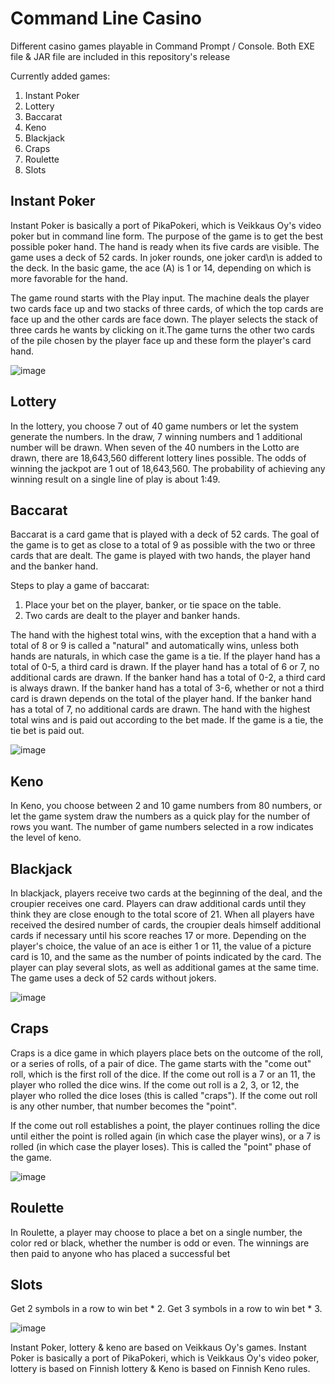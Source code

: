 # Command Line Casino
Different casino games playable in Command Prompt / Console.
Both EXE file & JAR file are included in this repository's release

Currently added games:
  1. Instant Poker
  2. Lottery
  3. Baccarat
  4. Keno
  5. Blackjack
  6. Craps
  7. Roulette
  8. Slots
  
## Instant Poker

Instant Poker is basically a port of PikaPokeri, which is Veikkaus Oy's video poker but in command line form. The purpose of the game is to get the best possible poker hand. The hand is ready when its five cards are visible. The game uses a deck of 52 cards. In joker rounds, one joker card\n is added to the deck. In the basic game, the ace (A) is 1 or 14, depending on which is more favorable for the hand.

The game round starts with the Play input. The machine deals the player two cards face up and two stacks of three cards, of which the top cards are face up and the other cards are face down. The player selects the stack of three cards he wants by clicking on it.The game turns the other two cards of the pile chosen by the player face up and these form the player's card hand.

  ![image](https://user-images.githubusercontent.com/72817588/210278865-b334b802-4b7f-4a88-9b3f-b5fa1df0d773.png)

## Lottery

In the lottery, you choose 7 out of 40 game numbers or let the system generate the numbers. In the draw, 7 winning numbers and 1 additional number will be drawn. When seven of the 40 numbers in the Lotto are drawn, there are 18,643,560 different lottery lines possible. The odds of winning the jackpot are 1 out of 18,643,560. The probability of achieving any winning result on a single line of play is about 1:49.

## Baccarat

Baccarat is a card game that is played with a deck of 52 cards. The goal of the game is to get as close to a total of 9 as possible with the two or three cards that are dealt. The game is played with two hands, the player hand and the banker hand.

Steps to play a game of baccarat:
1. Place your bet on the player, banker, or tie space on the table.
2. Two cards are dealt to the player and banker hands. 

The hand with the highest total wins, with the exception that a hand with a total of 8 or 9 is called a "natural" and automatically wins, unless both hands are naturals, in which case the game is a tie. If the player hand has a total of 0-5, a third card is drawn. If the player hand has a total of 6 or 7, no additional cards are drawn. If the banker hand has a total of 0-2, a third card is always drawn. If the banker hand has a total of 3-6, whether or not a third card is drawn depends on the total of the player hand. If the banker hand has a total of 7, no additional cards are drawn. The hand with the highest total wins and is paid out according to the bet made. If the game is a tie, the tie bet is paid out.

![image](https://user-images.githubusercontent.com/72817588/210279171-df9071b4-c4bd-4a62-b0cd-b6f115f119ee.png)

## Keno

In Keno, you choose between 2 and 10 game numbers from 80 numbers, or let the game system draw the numbers as a quick play for the number of rows you want. The number of game numbers selected in a row indicates the level of keno.

## Blackjack

In blackjack, players receive two cards at the beginning of the deal, and the croupier receives one card. Players can draw additional cards until they think they are close enough to the total score of 21. When all players have received the desired number of cards, the croupier deals himself additional cards if necessary until his score reaches 17 or more. Depending on the player's choice, the value of an ace is either 1 or 11, the value of a picture card is 10, and the same as the number of points indicated by the card. The player can play several slots, as well as additional games at the same time. The game uses a deck of 52 cards without jokers.

![image](https://user-images.githubusercontent.com/72817588/210279300-e10edda7-9c95-4ad1-af37-a38d0861055b.png)

## Craps

Craps is a dice game in which players place bets on the outcome of the roll, or a series of rolls, of a pair of dice. The game starts with the "come out" roll, which is the first roll of the dice. If the come out roll is a 7 or an 11, the player who rolled the dice wins. If the come out roll is a 2, 3, or 12, the player who rolled the dice loses (this is called "craps"). If the come out roll is any other number, that number becomes the "point".

If the come out roll establishes a point, the player continues rolling the dice until either the point is rolled again (in which case the player wins), or a 7 is rolled (in which case the player loses). This is called the "point" phase of the game.

![image](https://user-images.githubusercontent.com/72817588/210279337-90085e2a-aa51-4367-9ecf-451faee3a904.png)

## Roulette

In Roulette, a player may choose to place a bet on a single number, the color red or black, whether the number is odd or even. The winnings are then paid to anyone who has placed a successful bet

## Slots

Get 2 symbols in a row to win bet * 2. 
Get 3 symbols in a row to win bet * 3.

![image](https://user-images.githubusercontent.com/72817588/210279466-80e0d27a-859c-4d02-82ec-10d868a9e0b5.png)


Instant Poker, lottery & keno are based on Veikkaus Oy's games. Instant Poker is basically a port of PikaPokeri, which is Veikkaus Oy's video poker, lottery is based on Finnish lottery & Keno is based on Finnish Keno rules.

